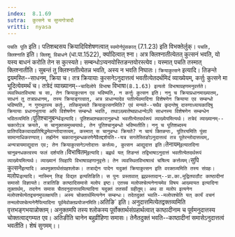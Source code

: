 ```yaml
---
index:  8.1.69
sutra:  कुत्सने च सुप्यगोत्रादौ
vritti:  nyasa
---
```


`पचति पूति` इति। पतिशब्दसय क्रियादिविशेषणत्वात् `स्वमोर्नपुंसकात्` (7.1.23) इति विभक्तेर्लुक्। `पचति, क्लिश्नाति` इति। `क्लिशू विबाधने` (धा.पा.1522), र्क्यादित्वात् श्ना। अत्र क्लिश्नातीत्येतत् कुत्सनं भवति, यो यस्य बाधनं करोति तेन स कुत्स्यते। सम्बन्धोऽप्यनयोस्तिङन्तयोरस्त्येव। यस्मात् पचति तस्मात् क्लिश्नातीति। सुबन्तं तु क्लिश्नातीत्येतन्न भवति, अस्य न भवति निघातः।
`क्रियाकुत्सने` इत्यादि। तिङन्ते द्वयमस्ति--साधनम्, क्रिया च। तत्र क्रियायाः कुत्सनेऽनुदात्तत्वं भवतीत्येतदर्थमिदं व्याख्येयम्, कर्त्तुः कुत्सने मा भूदित्येवमर्थं च। तत्रेदं व्याख्यानम्--`चादिलोपे विभाषा` विभाषा` (8.1.63) इत्यतो विभाषाग्रहणमनुवर्त्तते। व्यवस्थितविभाषा च सा, तेन क्रियाकुत्सन एव भविष्यति, न कर्त्तुः कुत्सन इति। ननु च क्रियाप्रधानमाख्यातम्, साधनं तु तत्राप्रधानम्, तस्य क्रियाङ्गत्वात्, अत्र प्राधान्यादेव पतीत्येवमादिना विशेषणेन क्रियाया एव सम्बन्धो भविष्यति, न गुणभूतस्य कर्तुः, तत्किमुच्यते क्रियाकुत्सनमिति? एवं मन्यते--यथैव कृदन्तेषु दारुणाध्यायकादिषु क्रियायाः प्रधानभूताया अपि विशेषणेन सम्बन्धो भवति, तथाऽख्यातेष्वप्राधान्येऽपि साधनस्य विशेषणेन सम्बन्धेन भवितव्यमिति।
`पूतिश्चानुबन्धः` इत्यादि। पूतिशब्दश्चकारानुबन्धो भवतीत्येतदर्थरूपं व्याख्येयमित्यर्थः। तत्रेदं व्याख्यानम्--चकारोऽत्र क्रयते, स चानुक्तसमुच्चयार्थः, तेन पूतिश्चानुबन्धो भविष्यतीति। ननु च पूतिशब्दस्य प्रातिपदिकत्वादप्रतिषिद्धमेवान्तोदात्तत्वम्, कस्मात् स चानुबन्धः क्रियते? न चायं क्तिन्नन्तः, पूतिरयमिति पुंसा सामानाधिकरण्यात्। तर्ह्यनेन चकारानुबन्धकरणेनैवैतद्दर्शयति--यत्र सगतेस्तिङोऽनुदात्तत्वं तत्र पूतेरन्तोदात्तत्वम्, अन्यत्रायमाद्युदात्त एव; तेन क्रियाकुत्सनेऽन्तोदात्तः कर्त्तव्यः, कुत्सन आद्युदात्त इति। `तेनायम्` इत्यातदिना चानुबनधकत्वस्य फलं दर्शयति।
`विभाषितम्` इत्यादि। बह्वर्थ यत् तिङन्तं तद्विभाषाऽनुदात्तं भवतीत्येतदर्थरूपं व्याख्येयमित्यर्थः। व्याख्यानं त्विहापि विभाषाग्रहणानुवृत्तेः। तेन व्यवस्थितविभाषात्वं चश्रित्य कर्त्तव्यम्।
`सुपि कुत्सने` इत्यादि। अथमुक्तार्थसंग्रहश्लोकः। तत्राद्येन पादेन यदुक्तं क्रियाकुत्सन इति वरक्तव्यमिति तस्य संग्रहः। `मलोपः` इत्यादि। नास्मिन् तिङ् विद्यत इत्यतिङिति। स पुनः प्रस्तावात् झ्र्प्रस्तादान्--प्रा.का.मुद्रितपाठौट काष्ठादीनां समासो विज्ञायते। तत्रातिङि काष्ठादिसमासे मलोप इष्टः। एतच्च मलोपश्चेत्यनेनायमेव विषय आख्यायत इत्यादिना तूक्तार्थम्, तदनेन समास चैतदनुदात्तत्वमित्यादिना यदुक्तं ततसर्वं ग्रहीतुम्। अथ वा मलोप इत्यनेन मलोपश्चेत्येतद्वचनमुपलक्षयति। अस्य चोक्तार्थमित्यनेन सम्बन्धः। तदेतदुक्तं भवति--मलोपश्चेति यत् कार्यं वचनं तन्मलोपश्चेत्यनेनैपित्यादिना पूर्वमेवोक्तप्रयोजनमिति। `अतिङि` इति। अनुदात्तमित्येतद्वक्तव्यमिति वृत्तभङ्गभयान्नोक्तम्। अनुक्तमपि तस्य श्लोकस्य पूर्वोक्तार्थसंग्रहार्थत्वात् काष्ठादीनाम च पूर्वमनुदात्तस्य चोक्तत्वाद्गम्यत एव। अतिङीति चानेन बहुव्रीहिणा समासः। तेनैतदुक्तं भवति--काष्ठादीनां समासेऽनुदात्तत्वं भवतीति। शेषं सुगमम्।।

